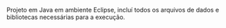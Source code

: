 Projeto em Java em ambiente Eclipse, incluí todos os arquivos de dados e bibliotecas necessárias para a execução.

